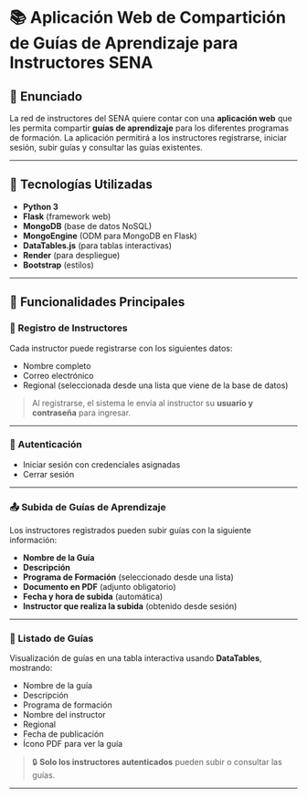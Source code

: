 # 📚 Aplicación Web de Compartición de Guías de Aprendizaje para Instructores SENA

## 🧠 Enunciado

La red de instructores del SENA quiere contar con una **aplicación web** que les permita compartir **guías de aprendizaje** para los diferentes programas de formación. La aplicación permitirá a los instructores registrarse, iniciar sesión, subir guías y consultar las guías existentes.

---

## 🚀 Tecnologías Utilizadas

- **Python 3**
- **Flask** (framework web)
- **MongoDB** (base de datos NoSQL)
- **MongoEngine** (ODM para MongoDB en Flask)
- **DataTables.js** (para tablas interactivas)
- **Render** (para despliegue)
- **Bootstrap** (estilos)

---

## 🧩 Funcionalidades Principales

### 👤 Registro de Instructores

Cada instructor puede registrarse con los siguientes datos:

- Nombre completo  
- Correo electrónico  
- Regional (seleccionada desde una lista que viene de la base de datos)  

> Al registrarse, el sistema le envía al instructor su **usuario y contraseña** para ingresar.

---

### 🔐 Autenticación

- Iniciar sesión con credenciales asignadas
- Cerrar sesión

---

### 📤 Subida de Guías de Aprendizaje

Los instructores registrados pueden subir guías con la siguiente información:

- **Nombre de la Guía**
- **Descripción**
- **Programa de Formación** (seleccionado desde una lista)
- **Documento en PDF** (adjunto obligatorio)
- **Fecha y hora de subida** (automática)
- **Instructor que realiza la subida** (obtenido desde sesión)

---

### 📄 Listado de Guías

Visualización de guías en una tabla interactiva usando **DataTables**, mostrando:

- Nombre de la guía  
- Descripción  
- Programa de formación  
- Nombre del instructor  
- Regional  
- Fecha de publicación  
- Ícono PDF para ver la guía

> 🔒 **Solo los instructores autenticados** pueden subir o consultar las guías.

---

